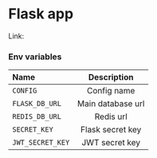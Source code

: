# Flask app 
Link: 
### Env variables
 
| Name | Description  | 
| :------------ |:---------------:| 
| `CONFIG`      | Config name |
|`FLASK_DB_URL` | Main database url|
|`REDIS_DB_URL` | Redis url|
|`SECRET_KEY` | Flask secret key|
|`JWT_SECRET_KEY` | JWT secret key|

